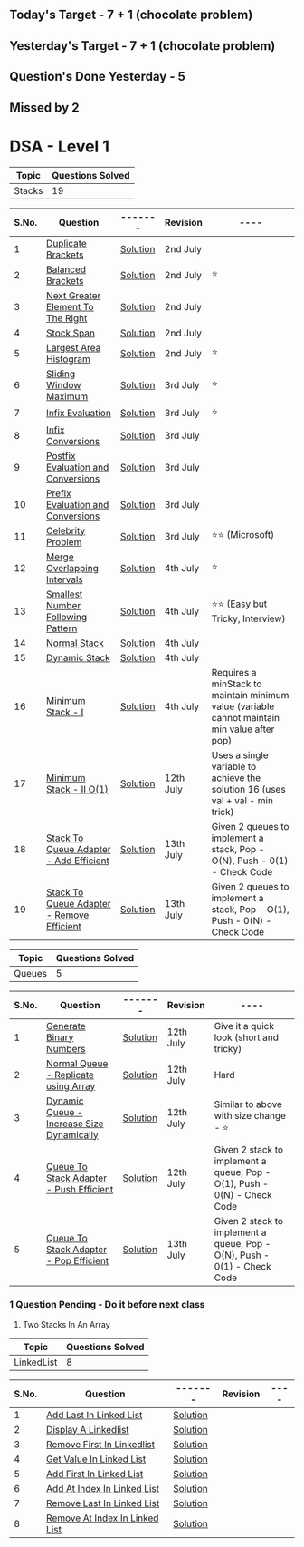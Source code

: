 ## Today's Target - 7 + 1 (chocolate problem)
<!-- ## Questions Done Today -  -->

## Yesterday's Target - 7 + 1 (chocolate problem)
## Question's Done Yesterday - 5
## Missed by 2

# DSA - Level 1
| Topic      | Questions Solved |
| ----------- | ----------- |
| Stacks      | 19       |


| S.No.| Question | ------- | Revision | ---- |
| ---- | -------- | ------- | -------- | ---- |
| 1  | [Duplicate Brackets](https://www.pepcoding.com/resources/online-java-foundation/stacks-and-queues/duplicate-brackets-official/ojquestion)   | [Solution](Stacks/1_duplicate_brackets.java)  | 2nd July   |
| 2  | [Balanced Brackets](https://www.pepcoding.com/resources/online-java-foundation/stacks-and-queues/balanced-brackets-official/ojquestion)   | [Solution](Stacks/2_balanced_brackets.java)  | 2nd July   | ⭐   |
| 3  | [Next Greater Element To The Right](https://www.pepcoding.com/resources/online-java-foundation/stacks-and-queues/next-greater-element-official/ojquestion)   | [Solution](Stacks/3_next_greater_element_to_the_right.java)  | 2nd July   |
| 4  | [Stock Span](https://www.pepcoding.com/resources/online-java-foundation/stacks-and-queues/stock-span-official/ojquestion)   | [Solution](Stacks/4_stock_span.java)  | 2nd July   |
| 5  | [Largest Area Histogram](https://www.pepcoding.com/resources/online-java-foundation/stacks-and-queues/lah-official/ojquestion)   | [Solution](Stacks/5_largest_area_histogram.java)  | 2nd July   | ⭐   |
| 6  | [Sliding Window Maximum](https://www.pepcoding.com/resources/online-java-foundation/stacks-and-queues/sliding-window=maximum-official/ojquestion)   | [Solution](Stacks/6_sliding_window_maximum.java)  | 3rd July   | ⭐   |
| 7  | [Infix Evaluation](pepcoding.com/resources/online-java-foundation/stacks-and-queues/infix-evaluation-official/ojquestion)   | [Solution](Stacks/7_infix_evaluation.java)  | 3rd July   | ⭐   |
| 8  | [Infix Conversions](https://www.pepcoding.com/resources/online-java-foundation/stacks-and-queues/infix-conversions-official/ojquestion)   | [Solution](Stacks/8_infix_conversions.java)  | 3rd July   |
| 9  | [Postfix Evaluation and Conversions](https://www.pepcoding.com/resources/online-java-foundation/stacks-and-queues/postfix-evaluation-conversions-official/ojquestion)   | [Solution](Stacks/9_postfix_evaluation_and_conversions.java)  | 3rd July   |
| 10  | [Prefix Evaluation and Conversions](https://www.pepcoding.com/resources/online-java-foundation/stacks-and-queues/prefix-official/ojquestion)   | [Solution](Stacks/10_prefix_evaluation_and_conversions.java)  | 3rd July   |
| 11  | [Celebrity Problem](https://www.pepcoding.com/resources/online-java-foundation/stacks-and-queues/celebrity-problem-official/ojquestion)   | [Solution](Stacks/11_celebrity_problem.java)  | 3rd July   | ⭐⭐ (Microsoft) | 
| 12  | [Merge Overlapping Intervals](https://www.pepcoding.com/resources/online-java-foundation/stacks-and-queues/merge-overlapping-interval-official/ojquestion)   | [Solution](Stacks/12_merge_overlapping_intervals.java)  | 4th July   | ⭐ |
| 13  | [Smallest Number Following Pattern](https://www.pepcoding.com/resources/online-java-foundation/stacks-and-queues/smallest-number-following-pattern-official/ojquestion)   | [Solution](Stacks/13_smallest_number_following_pattern.java)  | 4th July   | ⭐⭐ (Easy but Tricky, Interview) |
| 14  | [Normal Stack](https://www.pepcoding.com/resources/online-java-foundation/stacks-and-queues/normal-stack-official/ojquestion)   | [Solution](Stacks/14_normal_stack.java)  | 4th July  |
| 15  | [Dynamic Stack](https://www.pepcoding.com/resources/online-java-foundation/stacks-and-queues/dynamic-stack-official/ojquestion)   | [Solution](Stacks/15_dynamic_stack.java)  | 4th July  |
| 16  | [Minimum Stack - I](https://www.pepcoding.com/resources/online-java-foundation/stacks-and-queues/minimum-stack-i-official/ojquestion)   | [Solution](Stacks/16_min_stack-1.java)  | 4th July  | Requires a minStack to maintain minimum value (variable cannot maintain min value after pop) |
| 17  | [Minimum Stack - II O(1)](https://www.pepcoding.com/resources/online-java-foundation/stacks-and-queues/min-stack-ii-official/ojquestion)   | [Solution](Stacks/17_min_stack_O1_space.java)  | 12th July  | Uses a single variable to achieve the solution 16 (uses val + val - min trick) |
| 18  | [Stack To Queue Adapter - Add Efficient](https://www.pepcoding.com/resources/online-java-foundation/stacks-and-queues/stack-to-queue-adapter-add-efficient-official/ojquestion)   | [Solution](Stacks/18_stack_to_queue-add_efficient.java)  | 13th July  | Given 2 queues to implement a stack, Pop - O(N), Push - 0(1) - Check Code |
| 19  | [Stack To Queue Adapter - Remove Efficient](https://www.pepcoding.com/resources/online-java-foundation/stacks-and-queues/stack-to-queue-adapter-remove-efficient-official/ojquestion)   | [Solution](Stacks/19_stack_to_queue-remove_efficient.java)  | 13th July  | Given 2 queues to implement a stack, Pop - O(1), Push - 0(N) - Check Code |



| Topic      | Questions Solved |
| ---------- | ---------------- |
| Queues     | 5                |


| S.No.| Question | ------- | Revision | ---- |
| ---- | -------- | ------- | -------- | ---- |
| 1  | [Generate Binary Numbers](https://practice.geeksforgeeks.org/problems/generate-binary-numbers-1587115620/1)   | [Solution](Queues/1_gfg_generate_binary_numbers.java)  | 12th July  | Give it a quick look (short and tricky) |
| 2  | [Normal Queue - Replicate using Array](https://www.pepcoding.com/resources/online-java-foundation/stacks-and-queues/normal-queue-official/ojquestion#)   | [Solution](Queues/2_normal_queue.java)  | 12th July  | Hard |
| 3  | [Dynamic Queue - Increase Size Dynamically](https://www.pepcoding.com/resources/online-java-foundation/stacks-and-queues/dynamic-queue-official/ojquestion)   | [Solution](Queues/3_dynamic_queue.java)  | 12th July  | Similar to above with size change - ⭐ |
| 4  | [Queue To Stack Adapter - Push Efficient](https://www.pepcoding.com/resources/online-java-foundation/stacks-and-queues/queue-to-stack-adapter-push-efficient-official/ojquestion)   | [Solution](Queues/4_queue_to_stack-push_efficient.java)  | 12th July  | Given 2 stack to implement a queue, Pop - O(1), Push - 0(N) - Check Code |
| 5  | [Queue To Stack Adapter - Pop Efficient](https://www.pepcoding.com/resources/online-java-foundation/stacks-and-queues/queue-to-stack-adapter-pop-efficient/ojquestion)   | [Solution](Queues/5_queue_to_stack-pop_efficient.java)  | 13th July  | Given 2 stack to implement a queue, Pop - O(N), Push - 0(1) - Check Code |


### 1 Question Pending - Do it before next class
1. Two Stacks In An Array


| Topic      | Questions Solved |
| ---------- | ---------------- |
| LinkedList | 8                |


| S.No.| Question | ------- | Revision | ---- |
| ---- | -------- | ------- | -------- | ---- |
| 1    | [Add Last In Linked List](https://www.pepcoding.com/resources/online-java-foundation/linked-lists/add-last-linked-list-official/ojquestion)   | [Solution](LinkedLists/1_Add_Last_In_LinkedList.java)  |  |  |
| 2    | [Display A Linkedlist](https://www.pepcoding.com/resources/online-java-foundation/linked-lists/display-linked-list-official/ojquestion)   | [Solution](LinkedLists/2_Display_A_Linkedlist.java)  |  |  |
| 3    | [Remove First In Linkedlist](https://www.pepcoding.com/resources/online-java-foundation/linked-lists/remove-first-linked-list-official/ojquestion)   | [Solution](LinkedLists/3_Remove_First_In_Linkedlist.java)  |  |  |
| 4    | [Get Value In Linked List](https://www.pepcoding.com/resources/online-java-foundation/linked-lists/get-in-linked-list-official/ojquestion)   | [Solution](LinkedLists/4_Get_Value_In_Linked_List.java)  |  |  |
| 5    | [Add First In Linked List](https://www.pepcoding.com/resources/online-java-foundation/linked-lists/add-first-in-linked-list-official/ojquestion)   | [Solution](LinkedLists/5_Add_First_In_Linked_List.java)  |  |  |
| 6    | [Add At Index In Linked List](https://www.pepcoding.com/resources/online-java-foundation/linked-lists/add-at-index-in-linked-list-official/ojquestion)   | [Solution](LinkedLists/6_Add_At_Index_In_Linked_List.java)  |  |  |
| 7    | [Remove Last In Linked List](https://www.pepcoding.com/resources/online-java-foundation/linked-lists/remove-last-in-linked-list/ojquestion)   | [Solution](LinkedLists/7_Remove_Last_In_Linked_List.java)  |  |  |
| 8    | [Remove At Index In Linked List](https://www.pepcoding.com/resources/online-java-foundation/linked-lists/remove-at-linked-list-official/ojquestion)   | [Solution](LinkedLists/8_Remove_At_Index_In_Linked_List.java)  |  |  |

